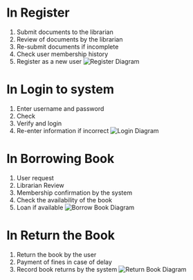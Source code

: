 # In Register
1. Submit documents to the librarian
2. Review of documents by the librarian
3. Re-submit documents if incomplete
4. Check user membership history
5. Register as a new user
![Register Diagram](https://s4.uupload.ir/files/1_ou2.jpg)


# In Login to system
1. Enter username and password
2. Check
3. Verify and login
4. Re-enter information if incorrect
![Login Diagram](https://s4.uupload.ir/files/3_5sx.jpg)


# In Borrowing Book
1. User request
2. Librarian Review
3. Membership confirmation by the system
4. Check the availability of the book
5. Loan if available
![Borrow Book Diagram](https://s4.uupload.ir/files/2_bq3f.jpg)


# In Return the Book
1. Return the book by the user
2. Payment of fines in case of delay
3. Record book returns by the system
![Return Book Diagram](https://s4.uupload.ir/files/4_bz5a.jpg)
